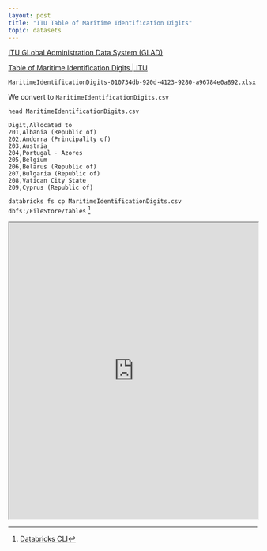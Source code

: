 ```yaml
---
layout: post
title: "ITU Table of Maritime Identification Digits"
topic: datasets
---
```


[ITU GLobal Administration Data System (GLAD)](https://www.itu.int/en/ITU-R/terrestrial/fmd/Pages/glad.aspx)

[Table of Maritime Identification Digits \| ITU](https://www.itu.int/en/ITU-R/terrestrial/fmd/Pages/mid.aspx)

`MaritimeIdentificationDigits-010734db-920d-4123-9280-a96784e0a892.xlsx`

We convert to `MaritimeIdentificationDigits.csv`

`head MaritimeIdentificationDigits.csv`

```csv
Digit,Allocated to
201,Albania (Republic of)
202,Andorra (Principality of)
203,Austria
204,Portugal - Azores
205,Belgium
206,Belarus (Republic of)
207,Bulgaria (Republic of)
208,Vatican City State
209,Cyprus (Republic of)
```

`databricks fs cp MaritimeIdentificationDigits.csv dbfs:/FileStore/tables` [^1]

[^1]: [Databricks CLI](https://docs.databricks.com/dev-tools/cli/index.html)

<iframe src="https://docs.google.com/spreadsheets/d/e/2PACX-1vSoz4rQDDWlWBjwkF683S5s00do-ccRmFAm3-dt_7MlHBm4AH1sn6mAy7_cVf5OLwXlaQjw8A9OAyxM/pubhtml?gid=1584142566&amp;single=true&amp;widget=true&amp;headers=false" width="100%" height="600"></iframe>